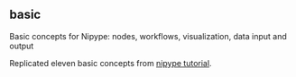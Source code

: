 ## **basic**

Basic concepts for Nipype: nodes, workflows, visualization, data input and output

Replicated eleven basic concepts from [nipype tutorial](https://miykael.github.io/nipype_tutorial/).

